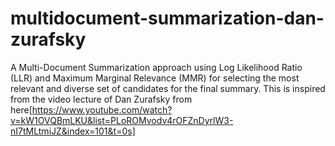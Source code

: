 # multidocument-summarization-dan-zurafsky
A Multi-Document Summarization approach using Log Likelihood Ratio (LLR) and Maximum Marginal Relevance (MMR) for selecting the most relevant and diverse set of candidates for the final summary.
This is inspired from the video lecture of Dan Zurafsky from here[https://www.youtube.com/watch?v=kW1OVQBmLKU&list=PLoROMvodv4rOFZnDyrlW3-nI7tMLtmiJZ&index=101&t=0s]
